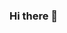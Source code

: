 ### Hi there 👋

<!--
**RenkliKup/Renklikup** is a ✨ _special_ ✨ repository because its `README.md` (this file) appears on your GitHub profile.

Here are some ideas to get you started:

- 🔭 I’m currently working on Python
- 🌱 I’m currently learning Opencv
- 📫 How to reach me:baris.1907.krklk@gmail.com
-->
